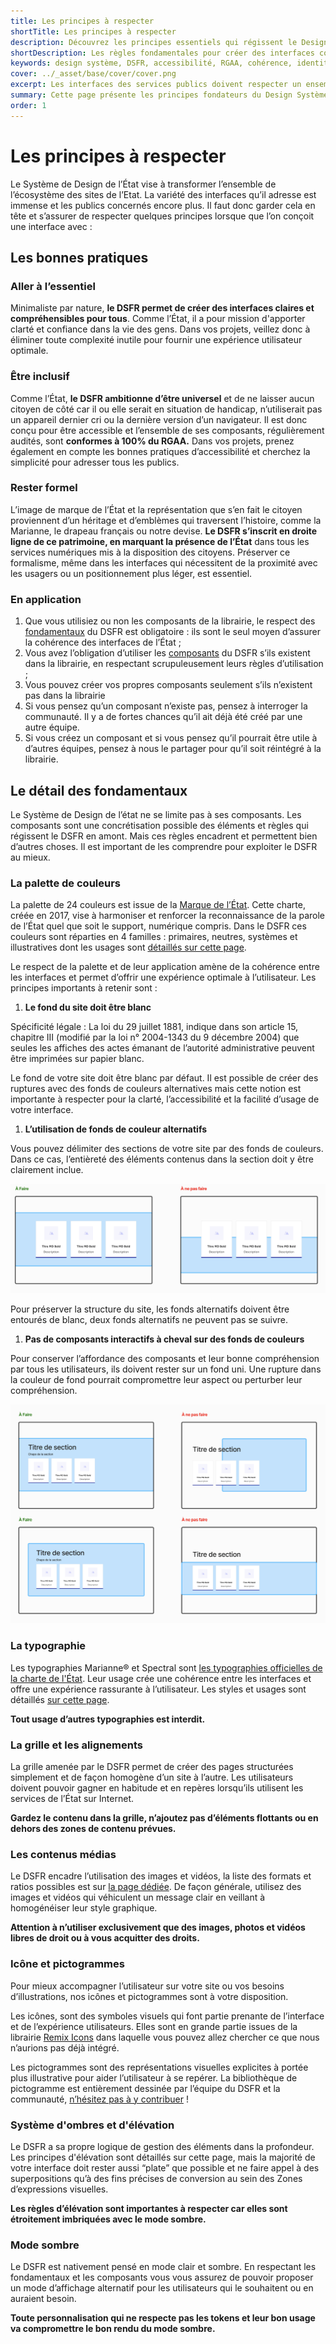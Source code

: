 ```yaml
---
title: Les principes à respecter
shortTitle: Les principes à respecter
description: Découvrez les principes essentiels qui régissent le Design Système de l’État (DSFR), clarté, inclusion, cohérence et respect de l’identité institutionnelle. Une base indispensable pour concevoir des services numériques accessibles et efficaces.
shortDescription: Les règles fondamentales pour créer des interfaces conformes au DSFR.
keywords: design système, DSFR, accessibilité, RGAA, cohérence, identité visuelle, typographie Marianne, mode sombre, couleurs, grille, pictogrammes, composants, État français
cover: ../_asset/base/cover/cover.png
excerpt: Les interfaces des services publics doivent respecter un ensemble de règles qui garantissent clarté, accessibilité et cohérence dans tous les contextes. Voici les principes de base à intégrer dans tous vos projets.
summary: Cette page présente les principes fondateurs du Design Système de l’État français (DSFR), conçus pour structurer des interfaces inclusives, cohérentes et alignées avec l’image de marque de l’État. Elle rappelle l’obligation d’utiliser les composants existants, d’appliquer les fondamentaux (couleurs, typographies, grilles, etc.) et souligne les spécificités liées à l’accessibilité et à la compatibilité avec le mode sombre. Ce socle commun vise à garantir une expérience utilisateur de qualité sur l’ensemble des services publics numériques.
order: 1
---
```


# Les principes à respecter

Le Système de Design de l’État vise à transformer l’ensemble de l’écosystème des sites de l’Etat. La variété des interfaces qu’il adresse est immense et les publics concernés encore plus. Il faut donc garder cela en tête et s’assurer de respecter quelques principes lorsque que l’on conçoit une interface avec :

## Les bonnes pratiques

### Aller à l’essentiel

Minimaliste par nature, **le DSFR permet de créer des interfaces claires et compréhensibles pour tous**. Comme l’État, il a pour mission d'apporter clarté et confiance dans la vie des gens. Dans vos projets, veillez donc à éliminer toute complexité inutile pour fournir une expérience utilisateur optimale.

### Être inclusif

Comme l’État, **le DSFR ambitionne d’être universel** et de ne laisser aucun citoyen de côté car il ou elle serait en situation de handicap, n’utiliserait pas un appareil dernier cri ou la dernière version d’un navigateur. Il est donc conçu pour être accessible et l’ensemble de ses composants, régulièrement audités, sont **conformes à 100% du RGAA.** Dans vos projets, prenez également en compte les bonnes pratiques d’accessibilité et cherchez la simplicité pour adresser tous les publics.

### Rester formel

L’image de marque de l’État et la représentation que s’en fait le citoyen proviennent d’un héritage et d’emblèmes qui traversent l’histoire, comme la Marianne, le drapeau français ou notre devise. **Le DSFR s’inscrit en droite ligne de ce patrimoine, en marquant la présence de l’État** dans tous les services numériques mis à la disposition des citoyens. Préserver ce formalisme, même dans les interfaces qui nécessitent de la proximité avec les usagers ou un positionnement plus léger, est essentiel.

### En application

1. Que vous utilisiez ou non les composants de la librairie, le respect des [fondamentaux](../index.md) du DSFR est obligatoire : ils sont le seul moyen d’assurer la cohérence des interfaces de l’État ;
2. Vous avez l’obligation d’utiliser les [composants](../../../../component/_part/doc/index.md) du DSFR s’ils existent dans la librairie, en respectant scrupuleusement leurs règles d’utilisation ;
3. Vous pouvez créer vos propres composants seulement s’ils n’existent pas dans la librairie
4. Si vous pensez qu’un composant n’existe pas, pensez à interroger la communauté. Il y a de fortes chances qu’il ait déjà été créé par une autre équipe.
5. Si vous créez un composant et si vous pensez qu’il pourrait être utile à d’autres équipes, pensez à nous le partager pour qu’il soit réintégré à la librairie.

## Le détail des fondamentaux

Le Système de Design de l’état ne se limite pas à ses composants. Les composants sont une concrétisation possible des éléments et règles qui régissent le DSFR en amont. Mais ces règles encadrent et permettent bien d’autres choses. Il est important de les comprendre pour exploiter le DSFR au mieux.

### La palette de couleurs

La palette de 24 couleurs est issue de la [Marque de l’État](https://www.info.gouv.fr/marque-de-letat). Cette charte, créée en 2017, vise à harmoniser et renforcer la reconnaissance de la parole de l’État quel que soit le support, numérique compris.
Dans le DSFR ces couleurs sont réparties en 4 familles : primaires, neutres, systèmes et illustratives dont les usages sont [détaillés sur cette page](../color/index.md).

Le respect de la palette et de leur application amène de la cohérence entre les interfaces et permet d’offrir une expérience optimale à l’utilisateur. Les principes importants à retenir sont :

1. **Le fond du site doit être blanc**

Spécificité légale : La loi du 29 juillet 1881, indique dans son article 15, chapitre III (modifié par la loi n° 2004-1343 du 9 décembre 2004) que seules les affiches des actes émanant de l’autorité administrative peuvent être imprimées sur papier blanc.

Le fond de votre site doit être blanc par défaut. Il est possible de créer des ruptures avec des fonds de couleurs alternatives mais cette notion est importante à respecter pour la clarté, l’accessibilité et la facilité d’usage de votre interface.

1. **L’utilisation de fonds de couleur alternatifs**

Vous pouvez délimiter des sections de votre site par des fonds de couleurs. Dans ce cas, l’entièreté des éléments contenus dans la section doit y être clairement inclue.

![ ](../_asset/base/image1-dsfr.png)

Pour préserver la structure du site, les fonds alternatifs doivent être entourés de blanc, deux fonds alternatifs ne peuvent pas se suivre.

1. **Pas de composants interactifs à cheval sur des fonds de couleurs**

Pour conserver l’affordance des composants et leur bonne compréhension par tous les utilisateurs, ils doivent rester sur un fond uni. Une rupture dans la couleur de fond pourrait compromettre leur aspect ou perturber leur compréhension.

![ ](../_asset/base/image2-dsfr.png)

### La typographie

Les typographies Marianne® et Spectral sont [les typographies officielles de la charte de l'État](https://www.gouvernement.fr/charte/charte-graphique-les-fondamentaux/la-typographie). Leur usage crée une cohérence entre les interfaces et offre une expérience rassurante à l’utilisateur. Les styles et usages sont détaillés [sur cette page](../typography/index.md).

**Tout usage d’autres typographies est interdit.**

### La grille et les alignements

La grille amenée par le DSFR permet de créer des pages structurées simplement et de façon homogène d’un site à l’autre. Les utilisateurs doivent pouvoir gagner en habitude et en repères lorsqu’ils utilisent les services de l’État sur Internet.

**Gardez le contenu dans la grille, n’ajoutez pas d’éléments flottants ou en dehors des zones de contenu prévues.**

### Les contenus médias

Le DSFR encadre l’utilisation des images et vidéos, la liste des formats et ratios possibles est sur [la page dédiée]( ../media/index.md). De façon générale, utilisez des images et vidéos qui véhiculent un message clair en veillant à homogénéiser leur style graphique.

**Attention à n’utiliser exclusivement que des images, photos et vidéos libres de droit ou à vous acquitter des droits.**

### Icône et pictogrammes

Pour mieux accompagner l’utilisateur sur votre site ou vos besoins d’illustrations, nos icônes et pictogrammes sont à votre disposition.

Les icônes, sont des symboles visuels qui font partie prenante de l’interface et de l’expérience utilisateurs. Elles sont en grande partie issues de la librairie [Remix Icons](https://remixicon.com/) dans laquelle vous pouvez allez chercher ce que nous n’aurions pas déjà intégré.

Les pictogrammes sont des représentations visuelles explicites à portée plus illustrative pour aider l’utilisateur à se repérer. La bibliothèque de pictogramme est entièrement dessinée par l’équipe du DSFR et la communauté, [n’hésitez pas à y contribuer]( ../pictogram/index.md) !

### Système d'ombres et d'élévation

Le DSFR a sa propre logique de gestion des éléments dans la profondeur. Les principes d'élévation sont détaillés sur cette page, mais la majorité de votre interface doit rester aussi “plate” que possible et ne faire appel à des superpositions qu’à des fins précises de conversion au sein des Zones d’expressions visuelles.

**Les règles d’élévation sont importantes à respecter car elles sont étroitement imbriquées avec le mode sombre.**

### Mode sombre

Le DSFR est nativement pensé en mode clair et sombre. En respectant les fondamentaux et les composants vous vous assurez de pouvoir proposer un mode d’affichage alternatif pour les utilisateurs qui le souhaitent ou en auraient besoin.

**Toute personnalisation qui ne respecte pas les tokens et leur bon usage va compromettre le bon rendu du mode sombre.**
